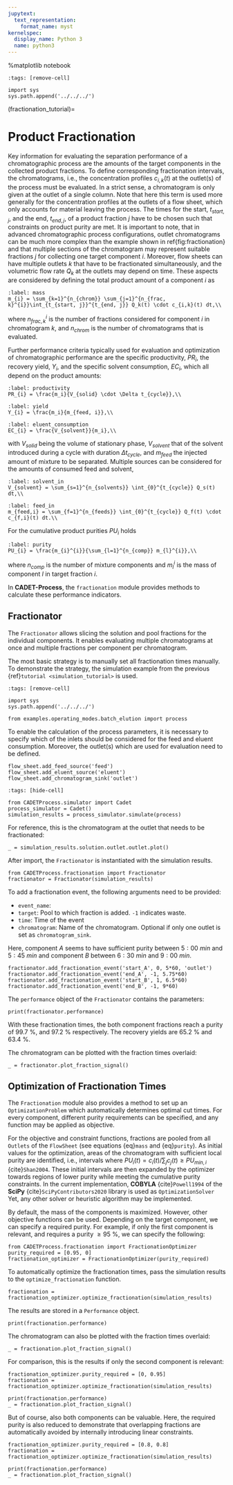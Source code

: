 ```yaml
---
jupytext:
  text_representation:
    format_name: myst
kernelspec:
  display_name: Python 3
  name: python3
---
```


%matplotlib notebook

```{code-cell} ipython3
:tags: [remove-cell]

import sys
sys.path.append('../../../')
```

(fractionation_tutorial)=
# Product Fractionation
Key information for evaluating the separation performance of a chromatographic process are the amounts of the target components in the collected product fractions.
To define corresponding fractionation intervals, the chromatograms, i.e., the concentration profiles $c_{i,k}\left(t\right)$ at the outlet(s) of the process must be evaluated.
In a strict sense, a chromatogram is only given at the outlet of a single column. Note that here this term is used more generally for the concentration profiles at the outlets of a flow sheet, which only accounts for material leaving the process. 
The times for the start, $t_{start, j}$, and the end, $t_{end, j}$, of a product fraction $j$ have to be chosen such that constraints on product purity are met.
It is important to note, that in advanced chromatographic process configurations, outlet chromatograms can be much more complex than the example shown in ref{fig:fractionation} and that multiple sections of the chromatogram may represent suitable fractions $j$ for collecting one target component $i$.
Moreover, flow sheets can have multiple outlets $k$ that have to be fractionated simultaneously, and the volumetric flow rate $Q_k$ at the outlets may depend on time.
These aspects are considered by defining the total product amount of a component $i$ as 

```{math}
:label: mass
m_{i} = \sum_{k=1}^{n_{chrom}} \sum_{j=1}^{n_{frac, k}^{i}}\int_{t_{start, j}}^{t_{end, j}} Q_k(t) \cdot c_{i,k}(t) dt,\\
```

where $n_{frac, k}^{i}$ is the number of fractions considered for component $i$ in chromatogram $k$, and $n_{chrom}$ is the number of chromatograms that is evaluated. 

Further performance criteria typically used for evaluation and optimization of chromatographic performance are the specific productivity, $PR_i$, the recovery yield, $Y_i$, and the specific solvent consumption, $EC_i$, which all depend on the product amounts:

```{math}
:label: productivity
PR_{i} = \frac{m_i}{V_{solid} \cdot \Delta t_{cycle}},\\
```

```{math}
:label: yield
Y_{i} = \frac{m_i}{m_{feed, i}},\\
```

```{math}
:label: eluent_consumption
EC_{i} = \frac{V_{solvent}}{m_i},\\
```

with $V_{solid}$ being the volume of stationary phase, $V_{solvent}$ that of the solvent introduced during a cycle with duration $\Delta t_{cycle}$, and $m_{feed}$ the injected amount of mixture to be separated. Multiple sources can be considered for the amounts of consumed feed and solvent,

```{math}
:label: solvent_in
V_{solvent} = \sum_{s=1}^{n_{solvents}} \int_{0}^{t_{cycle}} Q_s(t) dt,\\
```

```{math}
:label: feed_in
m_{feed,i} = \sum_{f=1}^{n_{feeds}} \int_{0}^{t_{cycle}} Q_f(t) \cdot c_{f,i}(t) dt.\\
```

For the cumulative product purities $PU_i$ holds

```{math}
:label: purity
PU_{i} = \frac{m_{i}^{i}}{\sum_{l=1}^{n_{comp}} m_{l}^{i}},\\
```

where $n_{comp}$ is the number of mixture components and $m_{l}^{i}$ is the mass of component $l$ in target fraction $i$.

In **CADET-Process**, the `fractionation` module provides methods to calculate these performance indicators.


## Fractionator
The `Fractionator` allows slicing the solution and pool fractions for the individual components.
It enables evaluating multiple chromatograms at once and multiple fractions per component per chromatogram.

The most basic strategy is to manually set all fractionation times manually.
To demonstrate the strategy, the simulation example from the previous {ref}`tutorial <simulation_tutorial>` is used.

```{code-cell} ipython3
:tags: [remove-cell]

import sys
sys.path.append('../../../')

from examples.operating_modes.batch_elution import process
```

To enable the calculation of the process parameters, it is necessary to specify which of the inlets should be considered for the feed and eluent consumption.
Moreover, the outlet(s) which are used for evaluation need to be defined.

```
flow_sheet.add_feed_source('feed')
flow_sheet.add_eluent_source('eluent')
flow_sheet.add_chromatogram_sink('outlet')
```

```{code-cell} ipython3
:tags: [hide-cell]

from CADETProcess.simulator import Cadet
process_simulator = Cadet()
simulation_results = process_simulator.simulate(process)
```

For reference, this is the chromatogram at the outlet that needs to be fractionated:

```{code-cell} ipython3
_ = simulation_results.solution.outlet.outlet.plot()
```

After import, the `Fractionator` is instantiated with the simulation results.

```{code-cell} ipython3
from CADETProcess.fractionation import Fractionator
fractionator = Fractionator(simulation_results)
```

To add a fractionation event, the following arguments need to be provided:
- `event_name`:
- `target`: Pool to which fraction is added. `-1` indicates waste. 
- `time`: Time of the event
- `chromatogram`: Name of the chromatogram. Optional if only one outlet is set as `chromatogram_sink`.

Here, component $A$ seems to have sufficient purity between $5:00~min$ and $5:45~min$ and component $B$ between $6:30~min$ and $9:00~min$.

```{code-cell} ipython3
fractionator.add_fractionation_event('start_A', 0, 5*60, 'outlet')
fractionator.add_fractionation_event('end_A', -1, 5.75*60)
fractionator.add_fractionation_event('start_B', 1, 6.5*60)
fractionator.add_fractionation_event('end_B', -1, 9*60)
```

The `performance` object of the `Fractionator` contains the parameters:
```{code-cell} ipython3
print(fractionator.performance)
```
With these fractionation times, the both component fractions reach a purity of $99.7~\%$, and $97.2~\%$  respectively.
The recovery yields are $65.2~\%$ and $63.4~\%$.

The chromatogram can be plotted with the fraction times overlaid:
```{code-cell} ipython3
_ = fractionator.plot_fraction_signal()
```

## Optimization of Fractionation Times
The `Fractionation` module also provides a method to set up an `OptimizationProblem` which automatically determines optimal cut times.
For every component, different purity requirements can be specified, and any function may be applied as objective.

For the objective and constraint functions, fractions are pooled from all `Outlets` of the `FlowSheet` (see equations {eq}`mass` and {eq}`purity`).
As initial values for the optimization, areas of the chromatogram with sufficient local purity are identified, i.e., intervals where $PU_i(t)=c_i(t)/\sum_j c_j(t)\geq PU_{min,i}$ {cite}`Shan2004`.
These initial intervals are then expanded by the optimizer towards regions of lower purity while meeting the cumulative purity constraints.
In the current implementation, **COBYLA** {cite}`Powell1994` of the **SciPy** {cite}`SciPyContributors2020` library is used as `OptimizationSolver`
Yet, any other solver or heuristic algorithm may be implemented.

By default, the mass of the components is maximized.
However, other objective functions can be used.
Depending on the target component, we can specify a required purity. 
For example, if only the first component is relevant, and requires a purity $\ge 95~\%$, we can specify the following:

```{code-cell} ipython3
from CADETProcess.fractionation import FractionationOptimizer
purity_required = [0.95, 0]
fractionation_optimizer = FractionationOptimizer(purity_required)
```

To automatically optimize the fractionation times, pass the simulation results to the `optimize_fractionation` function.
```{code-cell} ipython3
fractionation = fractionation_optimizer.optimize_fractionation(simulation_results)
```

The results are stored in a `Performance` object.

```{code-cell} ipython3
print(fractionation.performance)
```

The chromatogram can also be plotted with the fraction times overlaid:

```{code-cell} ipython3
_ = fractionation.plot_fraction_signal()
```

For comparison, this is the results if only the second component is relevant:

```{code-cell} ipython3
fractionation_optimizer.purity_required = [0, 0.95]
fractionation = fractionation_optimizer.optimize_fractionation(simulation_results)

print(fractionation.performance)
_ = fractionation.plot_fraction_signal()
```

But of course, also both components can be valuable.
Here, the required purity is also reduced to demonstrate that overlapping fractions are automatically avoided by internally introducing linear constraints.

```{code-cell} ipython3
fractionation_optimizer.purity_required = [0.8, 0.8]
fractionation = fractionation_optimizer.optimize_fractionation(simulation_results)

print(fractionation.performance)
_ = fractionation.plot_fraction_signal()
```

